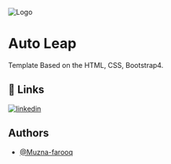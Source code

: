 ![Logo](https://autoleap.com/wp-content/uploads/2022/11/AutoLeap-Logo-Gray-Green.svg)


# Auto Leap

Template Based on the HTML, CSS, Bootstrap4.
## 🔗 Links
[![linkedin](https://img.shields.io/badge/linkedin-0A66C2?style=for-the-badge&logo=linkedin&logoColor=white)](https://www.linkedin.com/in/muzna-farooq/)


## Authors

- [@Muzna-farooq](https://github.com/Muzna-farooq)